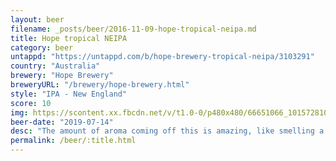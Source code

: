 ```yaml
---
layout: beer
filename: _posts/beer/2016-11-09-hope-tropical-neipa.md
title: Hope tropical NEIPA
category: beer
untappd: "https://untappd.com/b/hope-brewery-tropical-neipa/3103291"
country: "Australia"
brewery: "Hope Brewery"
breweryURL: "/brewery/hope-brewery.html"
style: "IPA - New England"
score: 10
img: https://scontent.xx.fbcdn.net/v/t1.0-0/p480x480/66651066_10157281017808745_8649655987696828416_o.jpg?_nc_cat=101&_nc_ohc=uoeGp0Bs4KYAQkdKgpO0zdsTRR5qYLM6sCvaC7RCpB1Fmu84PgHz34ZTQ&_nc_ht=scontent.xx&oh=c638744169b168078868ac0baeee04ce&oe=5E5296F5
beer-date: "2019-07-14"
desc: "The amount of aroma coming off this is amazing, like smelling a fresh pineapple🍍. Taste is completely smooth and the bitterness is barely detectable. Even with food all the taste comes through"
permalink: /beer/:title.html
---
```

